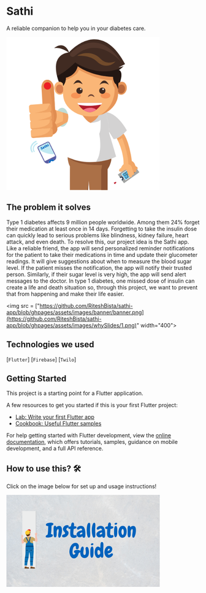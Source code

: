 # Sathi
A reliable companion to help you in your diabetes care.

<img src = "https://github.com/RiteshBista/sathi-app/blob/ghpages/assets/images/banner/banner.png" width="400"></a>

## The problem it solves
Type 1 diabetes affects 9 million people worldwide. Among them 24% forget their medication at least once in 14 days. Forgetting to take the insulin dose can quickly lead to serious problems like blindness, kidney failure, heart attack, and even death. To resolve this, our project idea is the Sathi app. Like a reliable friend, the app will send personalized reminder notifications for the patient to take their medications in time and update their glucometer readings. It will give suggestions about when to measure the blood sugar level. If the patient misses the notification, the app will notify their trusted person. Similarly, if their sugar level is very high, the app will send alert messages to the doctor. In type 1 diabetes, one missed dose of insulin can create a life and death situation so, through this project, we want to prevent that from happening and make their life easier.

<img src = ["https://github.com/RiteshBista/sathi-app/blob/ghpages/assets/images/banner/banner.png](https://github.com/RiteshBista/sathi-app/blob/ghpages/assets/images/whySlides/1.png)" width="400"></a>

## Technologies we used
[`Flutter`] [`Firebase`] [`Twilo`]

## Getting Started

This project is a starting point for a Flutter application.

A few resources to get you started if this is your first Flutter project:

- [Lab: Write your first Flutter app](https://docs.flutter.dev/get-started/codelab)
- [Cookbook: Useful Flutter samples](https://docs.flutter.dev/cookbook)

For help getting started with Flutter development, view the
[online documentation](https://docs.flutter.dev/), which offers tutorials,
samples, guidance on mobile development, and a full API reference.

## How to use this? 🛠
Click on the image below for set up and usage instructions!

<p align="left"><a href = "https://github.com/RiteshBista/sathi-app/blob/documentation/installation.md">
<img src = "https://github.com/RiteshBista/sathi-app/blob/master/assets/installation.png" width="400"></a></p>
